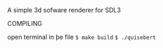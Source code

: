 A simple 3d sofware renderer for SDL3

COMPILING

open terminal in þe file
```$ make build```
```$ ./quisebert```
